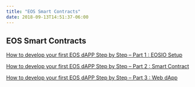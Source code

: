 ```yaml
---
title: "EOS Smart Contracts"
date: 2018-09-13T14:51:37-06:00
---
```


## EOS Smart Contracts 



[How to develop your first EOS dAPP Step by Step – Part 1 : EOSIO Setup](https://trybe.one/how-to-develop-your-first-eos-dapp-setup-step-by-step-part-1-of-3-eosio-setup/ref/749/)

[How to develop your first EOS dAPP Step by Step – Part 2 : Smart Contract](https://trybe.one/how-to-develop-your-first-eos-dapp-setup-step-by-step-part-2-smart-contract/ref/749/)

[How to develop your first EOS dAPP Step by Step – Part 3 : Web dApp](https://trybe.one/how-to-develop-your-first-eos-dapp-step-by-step-part-3-of-3-web-dapp/ref/749/)


